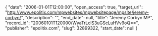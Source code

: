 {
  "date": "2006-01-01T12:00:00", 
  "open_access": true, 
  "target_url": "http://www.epolitix.com/mpwebsites/mpwebsitepage/mpsite/jeremy-corbyn/", 
  "description": "", 
  "end_date": null, 
  "title": "Jeremy Corbyn MP", 
  "record_id": "20060101T120000/WyaTrLclS3uGScLuHVv9oQ==", 
  "publisher": "epolitix.com", 
  "slug": 32899322, 
  "start_date": null
}

